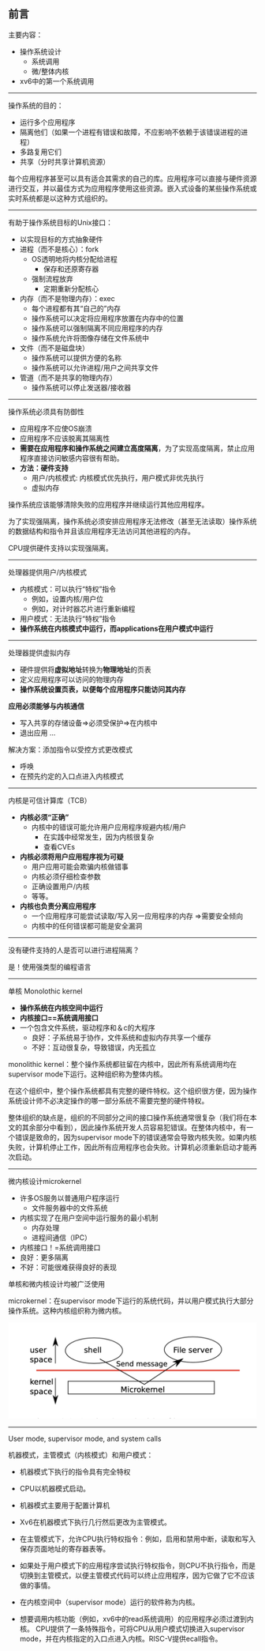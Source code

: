 ## 前言

主要内容： 

- 操作系统设计
  - 系统调用 
  - 微/整体内核 
- xv6中的第一个系统调用

---------------------------------------------------------

操作系统的目的：
- 运行多个应用程序
- 隔离他们（如果一个进程有错误和故障，不应影响不依赖于该错误进程的进程）
- 多路复用它们
- 共享（分时共享计算机资源）

每个应用程序甚至可以具有适合其需求的自己的库。应用程序可以直接与硬件资源进行交互，并以最佳方式为应用程序使用这些资源。嵌入式设备的某些操作系统或实时系统都是以这种方式组织的。

---------------------------------------------------------

有助于操作系统目标的Unix接口：
- 以实现目标的方式抽象硬件
- 进程（而不是核心）：fork
    - OS透明地将内核分配给进程
      - 保存和还原寄存器
    - 强制流程放弃
      - 定期重新分配核心
- 内存（而不是物理内存）：exec
    - 每个进程都有其“自己的”内存
    - 操作系统可以决定将应用程序放置在内存中的位置
    - 操作系统可以强制隔离不同应用程序的内存
    - 操作系统允许将图像存储在文件系统中
- 文件（而不是磁盘块）
    - 操作系统可以提供方便的名称
    - 操作系统可以允许进程/用户之间共享文件
- 管道（而不是共享的物理内存）
    - 操作系统可以停止发送器/接收器

---------------------------------------------------------

操作系统必须具有防御性
- 应用程序不应使OS崩溃
- 应用程序不应该脱离其隔离性
- **需要在应用程序和操作系统之间建立高度隔离**，为了实现高度隔离，禁止应用程序直接访问敏感内容很有帮助。
- **方法：硬件支持**
    - 用户/内核模式: 内核模式优先执行，用户模式非优先执行
    - 虚拟内存

操作系统应该能够清除失败的应用程序并继续运行其他应用程序。

为了实现强隔离，操作系统必须安排应用程序无法修改（甚至无法读取）操作系统的数据结构和指令并且该应用程序无法访问其他进程的内存。

CPU提供硬件支持以实现强隔离。

---------------------------------------------------------

处理器提供用户/内核模式
- 内核模式：可以执行“特权”指令
    - 例如，设置内核/用户位
    - 例如，对计时器芯片进行重新编程
- 用户模式：无法执行“特权”指令
- **操作系统在内核模式中运行，而applications在用户模式中运行**

---------------------------------------------------------

处理器提供虚拟内存
  - 硬件提供将**虚拟地址**转换为**物理地址**的页表
  - 定义应用程序可以访问的物理内存
  - **操作系统设置页表，以便每个应用程序只能访问其内存**

**应用必须能够与内核通信**
  - 写入共享的存储设备=>必须受保护=>在内核中
  - 退出应用
  ...

解决方案：添加指令以受控方式更改模式
  - 呼唤<n>
  - 在预先约定的入口点进入内核模式

---------------------------------------------------------

内核是可信计算库（TCB）
  - **内核必须“正确”**
    - 内核中的错误可能允许用户应用程序规避内核/用户
      - 在实践中经常发生，因为内核很复杂
      - 查看CVEs
  - **内核必须将用户应用程序视为可疑**
    - 用户应用可能会欺骗内核做错事
    - 内核必须仔细检查参数
    - 正确设置用户/内核
    - 等等。
  - **内核也负责分离应用程序**
    - 一个应用程序可能尝试读取/写入另一应用程序的内存
  =>需要安全倾向
    - 内核中的任何错误都可能是安全漏洞
  
---------------------------------------------------------

没有硬件支持的人是否可以进行进程隔离？

  是！使用强类型的编程语言

---------------------------------------------------------

单核 Monolothic kernel
  - **操作系统在内核空间中运行**
  - **内核接口==系统调用接口**
  - 一个包含文件系统，驱动程序和＆c的大程序
    - 良好：子系统易于协作，文件系统和虚拟内存共享一个缓存
    - 不好：互动很复杂，导致错误，内无孤立

monolithic kernel：整个操作系统都驻留在内核中，因此所有系统调用均在supervisor mode下运行。这种组织称为整体内核。

在这个组织中，整个操作系统都具有完整的硬件特权。这个组织很方便，因为操作系统设计师不必决定操作的哪一部分系统不需要完整的硬件特权。

整体组织的缺点是，组织的不同部分之间的接口操作系统通常很复杂（我们将在本文的其余部分中看到），因此操作系统开发人员容易犯错误。在整体内核中，有一个错误是致命的，因为supervisor mode下的错误通常会导致内核失败。如果内核失败，计算机停止工作，因此所有应用程序也会失败。计算机必须重新启动才能再次启动。

---------------------------------------------------------

微内核设计microkernel
  - 许多OS服务以普通用户程序运行
    - 文件服务器中的文件系统
  - 内核实现了在用户空间中运行服务的最小机制
    - 内存处理
    - 进程间通信（IPC）
  - 内核接口！=系统调用接口
  - 良好：更多隔离
  - 不好：可能很难获得良好的表现
  
  单核和微内核设计均被广泛使用

microkernel：在supervisor mode下运行的系统代码，并以用户模式执行大部分操作系统。这种内核组织称为微内核。

![具有文件系统服务器的微内核](img/Figure2.1.png)

---------------------------------------------------------

User mode, supervisor mode, and system calls

机器模式，主管模式（内核模式）和用户模式：
- 机器模式下执行的指令具有完全特权
- CPU以机器模式启动。
- 机器模式主要用于配置计算机
- Xv6在机器模式下执行几行然后更改为主管模式。

- 在主管模式下，允许CPU执行特权指令：例如，启用和禁用中断，读取和写入保存页面地址的寄存器表等。
- 如果处于用户模式下的应用程序尝试执行特权指令，则CPU不执行指令，而是切换到主管模式，以便主管模式代码可以终止应用程序，因为它做了它不应该做的事情。
- 在内核空间中（supervisor mode）运行的软件称为内核。
- 想要调用内核功能（例如，xv6中的read系统调用）的应用程序必须过渡到内核。 CPU提供了一条特殊指令，可将CPU从用户模式切换进入supervisor mode，并在内核指定的入口点进入内核。RISC-V提供ecall指令。


